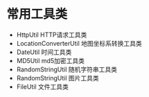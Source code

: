 # 常用工具类
 - HttpUtil HTTP请求工具类
 - LocationConverterUtil 地图坐标系转换工具类
 - DateUtil 时间工具类
 - MD5Util md5加密工具类
 - RandomStringUtil 随机字符串工具类
 - RandomStringUtil 图片工具类
 - FileUtil 文件工具类